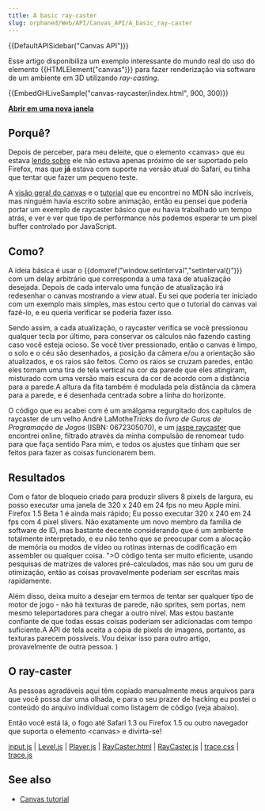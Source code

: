 ```yaml
---
title: A basic ray-caster
slug: orphaned/Web/API/Canvas_API/A_basic_ray-caster
---
```


{{DefaultAPISidebar("Canvas API")}}

Esse artigo disponibiliza um exemplo interessante do mundo real do uso do elemento {{HTMLElement("canvas")}} para fazer renderização via software de um ambiente em 3D utilizando _ray-casting_.

{{EmbedGHLiveSample("canvas-raycaster/index.html", 900, 300)}}

**[Abrir em uma nova janela](http://mdn.github.io/canvas-raycaster/)**

## Porquê?

Depois de perceber, para meu deleite, que o elemento \<canvas> que eu estava [lendo sobre](http://www.whatwg.org/specs/web-apps/current-work/#dynamic) ele não estava apenas próximo de ser suportado pelo Firefox, mas que **já** estava com suporte na versão atual do Safari, eu tinha que tentar que fazer um pequeno teste.

A [visão geral do canvas](/pt-BR/docs/Web/API/Canvas_API) e o [tutorial](/pt-BR/docs/Canvas_tutorial) que eu encontrei no MDN são incríveis, mas ninguém havia escrito sobre animação, então eu pensei que poderia portar um exemplo de raycaster básico que eu havia trabalhado um tempo atrás, e ver e ver que tipo de performance nós podemos esperar te um pixel buffer controlado por JavaScript.

## Como?

A ideia básica é usar o {{domxref("window.setInterval","setInterval()")}} com um delay arbitrário que corresponda a uma taxa de atualização desejada. Depois de cada intervalo uma função de atualização irá redesenhar o canvas mostrando a view atual. Eu sei que poderia ter iniciado com um exemplo mais simples, mas estou certo que o tutorial do canvas vai fazê-lo, e eu queria verificar se poderia fazer isso.

Sendo assim, a cada atualização, o raycaster verifica se você pressionou qualquer tecla por último, para conservar os cálculos não fazendo casting caso você esteja ocioso. Se você tiver pressionado, então o canvas é limpo, o solo e o céu são desenhados, a posição da câmera e/ou a orientação são atualizados, e os raios são feitos. Como os raios se cruzam paredes, então eles tornam uma tira de tela vertical na cor da parede que eles atingiram, misturado com uma versão mais escura da cor de acordo com a distância para a parede.A altura da fita também é modulada pela distância da câmera para a parede, e é desenhada centrada sobre a linha do horizonte.

O código que eu acabei com é um amálgama regurgitado dos capítulos de raycaster de um velho André LaMothe*Tricks* do _livro de Gurus de Programação de Jogos_ (ISBN: 0672305070), e um [jaspe raycaster](http://www.shinelife.co.uk/java-maze/) que encontrei online, filtrado através da minha compulsão de renomear tudo para que faça sentido Para mim, e todos os ajustes que tinham que ser feitos para fazer as coisas funcionarem bem.

## Resultados

Com o fator de bloqueio criado para produzir slivers 8 pixels de largura, eu posso executar uma janela de 320 x 240 em 24 fps no meu Apple mini. Firefox 1.5 Beta 1 é ainda mais rápido; Eu posso executar 320 x 240 em 24 fps com 4 pixel slivers. Não exatamente um novo membro da família de software de ID, mas bastante decente considerando que é um ambiente totalmente interpretado, e eu não tenho que se preocupar com a alocação de memória ou modos de vídeo ou rotinas internas de codificação em assembler ou qualquer coisa.
">O código tenta ser muito eficiente, usando pesquisas de matrizes de valores pré-calculados, mas não sou um guru de otimização, então as coisas provavelmente poderiam ser escritas mais rapidamente.

Além disso, deixa muito a desejar em termos de tentar ser qualquer tipo de motor de jogo - não há texturas de parede, não sprites, sem portas, nem mesmo teleportadores para chegar a outro nível. Mas estou bastante confiante de que todas essas coisas poderiam ser adicionadas com tempo suficiente.A API de tela aceita a cópia de pixels de imagens, portanto, as texturas parecem possíveis. Vou deixar isso para outro artigo, provavelmente de outra pessoa. )

## O ray-caster

As pessoas agradáveis aqui têm copiado manualmente meus arquivos para que você possa dar uma olhada, e para o seu prazer de hacking eu postei o conteúdo do arquivo individual como listagem de código (veja abaixo).

Então você está lá, o fogo até Safari 1.3 ou Firefox 1.5 ou outro navegador que suporta o elemento \<canvas> e divirta-se!

[input.js](https://github.com/mdn/canvas-raycaster/blob/master/input.js) | [Level.js](https://github.com/mdn/canvas-raycaster/blob/master/Level.js) | [Player.js](https://github.com/mdn/canvas-raycaster/blob/master/Player.js) | [RayCaster.html](https://github.com/mdn/canvas-raycaster/blob/master/index.html) | [RayCaster.js](https://github.com/mdn/canvas-raycaster/blob/master/RayCaster.js) | [trace.css](https://github.com/mdn/canvas-raycaster/blob/master/trace.css) | [trace.js](https://github.com/mdn/canvas-raycaster/blob/master/trace.js)

## See also

- [Canvas tutorial](/pt-BR/docs/Web/API/Canvas_API/Tutorial)
